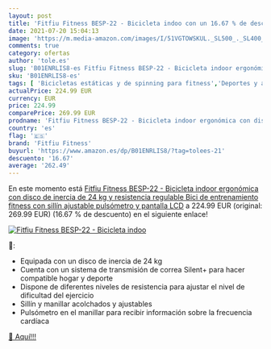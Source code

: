 ```yaml
---
layout: post
title: 'Fitfiu Fitness BESP-22 - Bicicleta indoo con un 16.67 % de descuento'
date: 2021-07-20 15:04:13
image: 'https://m.media-amazon.com/images/I/51VGTOWSKUL._SL500_._SL400_.jpg'
comments: true
category: ofertas
author: 'tole.es'
slug: 'B01ENRLIS8-es Fitfiu Fitness BESP-22 - Bicicleta indoor ergonómica con...'
sku: 'B01ENRLIS8-es'
tags: [ 'Bicicletas estáticas y de spinning para fitness','Deportes y aire libre','Fitness y ejercicio','Máquinas de cardio para fitness','bicicleta','fitfiu fitness', ]
actualPrice: 224.99 EUR
currency: EUR
price: 224.99
comparePrice: 269.99 EUR
prodname: 'Fitfiu Fitness BESP-22 - Bicicleta indoor ergonómica con disco de inercia de 24 kg y resistencia regulable  Bici de entrenamiento fitness con sillín ajustable  pulsómetro y pantalla LCD'
country: 'es'
flag: '🇪🇸'
brand: 'Fitfiu Fitness'
buyurl: 'https://www.amazon.es/dp/B01ENRLIS8/?tag=tolees-21'
descuento: '16.67'
average: '262.49'
---
```


En este momento está [Fitfiu Fitness BESP-22 - Bicicleta indoor ergonómica con disco de inercia de 24 kg y resistencia regulable  Bici de entrenamiento fitness con sillín ajustable  pulsómetro y pantalla LCD](https://www.amazon.es/dp/B01ENRLIS8/?tag=tolees-21) a 224.99 EUR (original: 269.99 EUR) (16.67 %  de descuento) en el siguiente enlace!

[![Fitfiu Fitness BESP-22 - Bicicleta indoo](https://m.media-amazon.com/images/I/51VGTOWSKUL._SL500_._SL400_.jpg)](https://www.amazon.es/dp/B01ENRLIS8/?tag=tolees-21)

🔎:

- Equipada con un disco de inercia de 24 kg
- Cuenta con un sistema de transmisión de correa Silent+ para hacer compatible hogar y deporte
- Dispone de diferentes niveles de resistencia para ajustar el nivel de dificultad del ejercicio
- Sillín y manillar acolchados y ajustables
- Pulsómetro en el manillar para recibir información sobre la frecuencia cardíaca

[🛒 Aquí!!!](https://www.amazon.es/dp/B01ENRLIS8/?tag=tolees-21)
